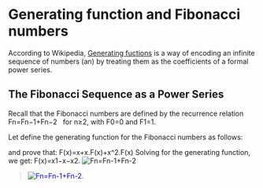 # Generating function and Fibonacci numbers

According to Wikipedia, [Generating fuctions](https://en.wikipedia.org/wiki/Generating_function) is a way of encoding an infinite sequence of numbers (an) by treating them as the coefficients of a formal power series.

## The Fibonacci Sequence as a Power Series

Recall that the Fibonacci numbers are defined by the recurrence relation <br>
Fn=Fn−1+Fn−2     &nbsp; for n≥2, with F0=0 and F1=1.

Let define the generating function for the Fibonacci numbers as follows:

and prove that: 
F(x)=x+x.F(x)+x^2.F(x)
Solving for the generating function, we get:
F(x)=x1−x−x2.
<img src="https://latex.codecogs.com/svg.image?Fn=Fn-1&plus;Fn-2" title="Fn=Fn-1+Fn-2" />
><span style="color:blue"><img src="https://latex.codecogs.com/svg.image?Fn=Fn-1&plus;Fn-2" title="Fn=Fn-1+Fn-2" /></span>.
